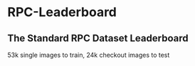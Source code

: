 # RPC-Leaderboard

## The Standard RPC Dataset Leaderboard
53k single images to train, 24k checkout images to test


